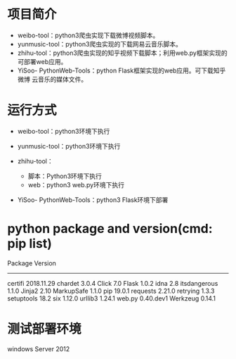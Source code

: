# 项目简介

- weibo-tool：python3爬虫实现下载微博视频脚本。
- yunmusic-tool：python3爬虫实现的下载网易云音乐脚本。
- zhihu-tool：python3爬虫实现的知乎视频下载脚本；利用web.py框架实现的可部署web应用。
- YiSoo-
  PythonWeb-Tools：python Flask框架实现的web应用。可下载知乎 微博 云音乐的媒体文件。

# 运行方式

- weibo-tool：python3环境下执行
- yunmusic-tool：python3环境下执行
- zhihu-tool：
  - 脚本：Python3环境下执行
  - web：python3 web.py环境下执行

- YiSoo-
  PythonWeb-Tools：python3 Flask环境下部署

# python package and version(cmd: pip list)

Package      Version

------

certifi      2018.11.29
chardet      3.0.4
Click        7.0
Flask        1.0.2
idna         2.8
itsdangerous 1.1.0
Jinja2       2.10
MarkupSafe   1.1.0
pip          19.0.1
requests     2.21.0
retrying     1.3.3
setuptools   18.2
six          1.12.0
urllib3      1.24.1
web.py       0.40.dev1
Werkzeug     0.14.1

# 测试部署环境

windows Server 2012



